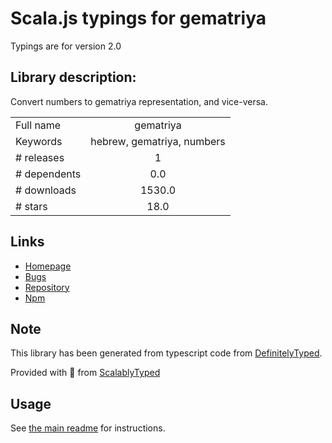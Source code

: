 
# Scala.js typings for gematriya

Typings are for version 2.0

## Library description:
Convert numbers to gematriya representation, and vice-versa.

|                    |                 |
| ------------------ | :-------------: |
| Full name          | gematriya |
| Keywords           | hebrew, gematriya, numbers |
| # releases         | 1 |
| # dependents       | 0.0 |
| # downloads        | 1530.0 |
| # stars            | 18.0 |

## Links
- [Homepage](https://github.com/Scimonster/js-gematriya)
- [Bugs](https://github.com/Scimonster/js-gematriya/issues)
- [Repository](https://github.com/Scimonster/js-gematriya)
- [Npm](https://www.npmjs.com/package/gematriya)
    


## Note
This library has been generated from typescript code from [DefinitelyTyped](https://definitelytyped.org).

Provided with :purple_heart: from [ScalablyTyped](https://github.com/oyvindberg/ScalablyTyped)

## Usage
See [the main readme](../../readme.md) for instructions.


